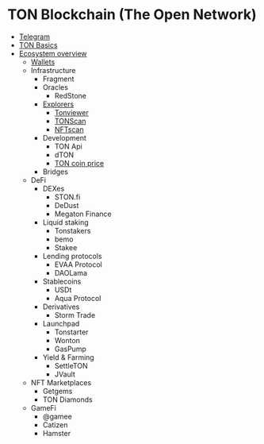 # TON Blockchain (The Open Network)

* [Telegram](./telegram.md) 
* [TON Basics](./basics.md)
* [Ecosystem overview](./ecosystem.md)
  - [Wallets](./wallets.md)
  - Infrastructure
    * Fragment
    * Oracles
      - RedStone
    * [Explorers](https://ton.app/explorers)
      - [Tonviewer](./tonviewer.md)
      - [TONScan](./tonscan.md)
      - [NFTscan](./nftscan.md)
    * Development
      - TON Api
      - dTON
      - [TON coin price](./price.md)
    * Bridges
  - DeFi
    * DEXes
      - STON.fi
      - DeDust
      - Megaton Finance
    * Liquid staking
      - Tonstakers
      - bemo
      - Stakee
    * Lending protocols
      - EVAA Protocol
      - DAOLama
    * Stablecoins
      - USDt
      - Aqua Protocol
    * Derivatives
      - Storm Trade
    * Launchpad
      - Tonstarter
      - Wonton
      - GasPump
    * Yield & Farming
      - SettleTON
      - JVault
   - NFT Marketplaces
     * Getgems
     * TON Diamonds
   - GameFi
     * @gamee
     * Catizen
     * Hamster
   
